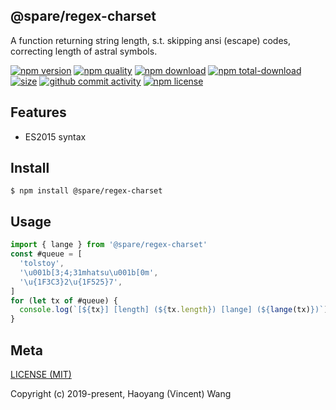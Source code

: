 ## @spare/regex-charset
A function returning string length,
s.t. 
    skipping ansi (escape) codes,
    correcting length of astral symbols.

[![npm version][npm-image]][npm-url]
[![npm quality][quality-image]][quality-url]
[![npm download][download-image]][npm-url]
[![npm total-download][total-download-image]][npm-url]
[![size][size]][size-url]
[![github commit activity][commit-image]][github-url]
[![npm license][license-image]][npm-url]

## Features

- ES2015 syntax

## Install
```console
$ npm install @spare/regex-charset
```

## Usage
```js
import { lange } from '@spare/regex-charset'
const #queue = [
  'tolstoy',
  '\u001b[3;4;31mhatsu\u001b[0m',
  '\u{1F3C3}2\u{1F525}7',
]
for (let tx of #queue) {
  console.log(`[${tx}] [length] (${tx.length}) [lange] (${lange(tx)})`)
}
```

## Meta
[LICENSE (MIT)](LICENSE)

Copyright (c) 2019-present, Haoyang (Vincent) Wang

[//]: <> (Shields)
[npm-image]: https://img.shields.io/npm/v/@spare/regex-charset.svg?style=flat-square
[quality-image]: http://npm.packagequality.com/shield/@spare/regex-charset.svg?style=flat-square
[download-image]: https://img.shields.io/npm/dm/@spare/regex-charset.svg?style=flat-square
[total-download-image]:https://img.shields.io/npm/dt/@spare/regex-charset.svg?style=flat-square
[license-image]: https://img.shields.io/npm/l/@spare/regex-charset.svg?style=flat-square
[commit-image]: https://img.shields.io/github/commit-activity/y/hoyeungw/spare/regex-charset?style=flat-square
[size]: https://flat.badgen.net/packagephobia/install/@spare/regex-charset

[//]: <> (Link)
[npm-url]: https://npmjs.org/package/@spare/regex-charset
[quality-url]: http://packagequality.com/#?package=@spare/regex-charset
[github-url]: https://github.com/gadge/@spare/regex-charset
[size-url]: https://packagephobia.now.sh/result?p=@spare/regex-charset
